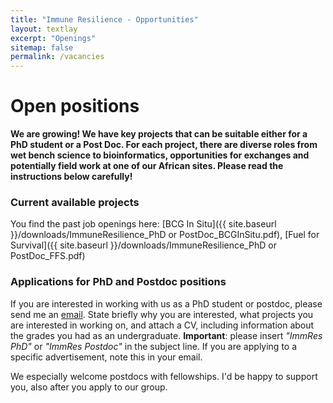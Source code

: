 ```yaml
---
title: "Immune Resilience - Opportunities"
layout: textlay
excerpt: "Openings"
sitemap: false
permalink: /vacancies
---
```


# Open positions

**We are growing! We have key projects that can be suitable either for a PhD student or a Post Doc. For each project, there are diverse roles from wet bench science to bioinformatics, opportunities for exchanges and potentially field work at one of our African sites. Please read the instructions below carefully!**


### Current available projects

You find the past job openings here:
[BCG In Situ]({{ site.baseurl }}/downloads/ImmuneResilience_PhD or PostDoc_BCGInSitu.pdf),
[Fuel for Survival]({{ site.baseurl }}/downloads/ImmuneResilience_PhD or PostDoc_FFS.pdf)

### Applications for PhD and Postdoc positions
If you are interested in working with us as a PhD student or postdoc, please send me an [email](mailto:nelly.ameyogbe@dal.ca). State briefly why you are interested, what projects you are interested in working on, and attach a CV, including information about the grades you had as an undergraduate. **Important**: please insert _"ImmRes PhD"_ or _"ImmRes Postdoc"_ in the subject line. If you are applying to a specific advertisement, note this in your email.

We especially welcome postdocs with fellowships. I'd be happy to support you, also after you apply to our group. 